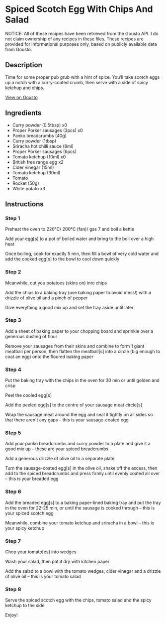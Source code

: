 # Spiced Scotch Egg With Chips And Salad

NOTICE: All of these recipes have been retrieved from the Gousto API. I do not claim ownership of any recipes in these files. These recipes are provided for informational purposes only, based on publicly available data from Gousto.

## Description

Time for some proper pub grub with a hint of spice. You’ll take scotch eggs up a notch with a curry-coated crumb, then serve with a side of spicy ketchup and chips. 

[View on Gousto](https://www.gousto.co.uk/recipes/cookbook/spiced-scotch-egg-with-chips-and-salad)

## Ingredients

- Curry powder (0.5tbsp) x0
- Proper Porker sausages (3pcs) x0
- Panko breadcrumbs (40g)
- Curry powder (1tbsp)
- Sriracha hot chilli sauce (8ml)
- Proper Porker sausages (6pcs)
- Tomato ketchup (10ml) x0
- British free range egg x2
- Cider vinegar (15ml)
- Tomato ketchup (30ml)
- Tomato
- Rocket (50g)
- White potato x3

## Instructions


### Step 1

Preheat the oven to 220°C/ 200°C (fan)/ gas 7 and boil a kettle

Add your egg[s] to a pot of boiled water and bring to the boil over a high heat

Once boiling, cook for exactly 5 min, then fill a bowl of very cold water and add the cooked egg[s] to the bowl to cool down quickly


### Step 2

Meanwhile, cut you potatoes (skins on) into chips

Add the chips to a baking tray (use baking paper to avoid mess!) with a drizzle of olive oil and a pinch of pepper

Give everything a good mix up and set the tray aside until later


### Step 3

Add a sheet of baking paper to your chopping board and sprinkle over a generous dusting of flour

Remove your sausages from their skins and combine to form 1 giant meatball per person, then flatten the meatball[s] into a circle (big enough to coat an egg) onto the floured baking paper


### Step 4

Put the baking tray with the chips in the oven for 30 min or until golden and crisp

Peel the cooled egg[s]

Add the peeled egg[s] to the centre of your sausage meat circle[s]

Wrap the sausage meat around the egg and seal it tightly on all sides so that there aren't any gaps – this is your sausage-coated egg


### Step 5

Add your panko breadcrumbs and curry powder to a plate and give it a good mix up – these are your spiced breadcrumbs

Add a generous drizzle of olive oil to a separate plate

Turn the sausage-coated egg[s] in the olive oil, shake off the excess, then add to the spiced breadcrumbs and press firmly until evenly coated all over – this is your breaded egg


### Step 6

Add the breaded egg[s] to a baking paper-lined baking tray and put the tray in the oven for 22-25 min, or until the sausage is cooked through – this is your spiced scotch egg

Meanwhile, combine your tomato ketchup and sriracha in a bowl – this is your spicy ketchup


### Step 7

Chop your tomato[es] into wedges

Wash your salad, then pat it dry with kitchen paper

Add the salad to a bowl with the tomato wedges, cider vinegar and a drizzle of olive oil – this is your tomato salad

### Step 8

Serve the spiced scotch egg with the chips, tomato salad and the spicy ketchup to the side

Enjoy!

